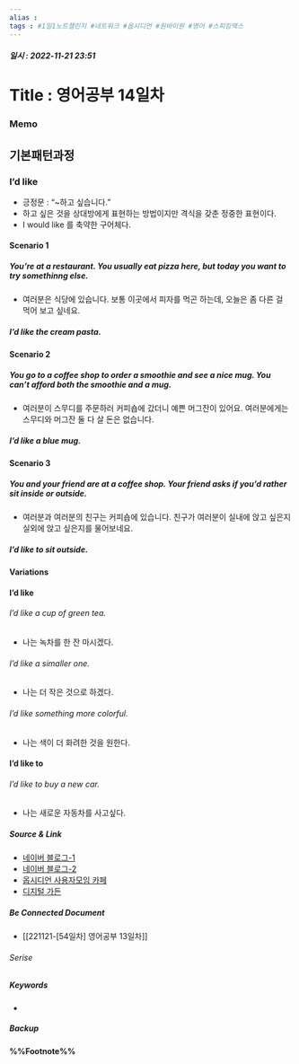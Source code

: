 ```yaml
---
alias : 
tags : #1일1노트챌린지 #네트워크 #옵시디언 #원바이원 #영어 #스피킹맥스
---
```


##### 일시 : 2022-11-21 23:51

# Title : 영어공부 14일차

### Memo

## 기본패턴과정

### I’d like
- 긍정문 : “~하고 싶습니다.”
- 하고 싶은 것을 상대방에게 표현하는 방법이지만 격식을 갖춘 정중한 표현이다.
- I would like 를 축약한 구어체다.

#### Scenario 1

##### You’re at a restaurant. You usually eat pizza here, but today you want to try somethinng else.
- 여러분은 식당에 있습니다. 보통 이곳에서 피자를 먹곤 하는데, 오늘은 좀 다른 걸 먹어 보고 싶네요.

##### I’d like the cream pasta.

#### Scenario 2

##### You go to a coffee shop to order a smoothie and see a nice mug. You can’t afford both the smoothie and a mug.
- 여러분이 스무디를 주문하러 커피숍에 갔더니 예쁜 머그잔이 있어요. 여러분에게는 스무디와 머그잔 둘 다 살 돈은 없습니다.

##### I’d like a blue mug.

#### Scenario 3

##### You and your friend are at a coffee shop. Your friend asks if you’d rather sit inside or outside.
- 여러분과 여러분의 친구는 커피숍에 있습니다. 친구가 여러분이 실내에 앉고 싶은지 실외에 앉고 싶은지를 물어보네요.

##### I’d like to sit outside.

#### Variations

#### I’d like

###### I’d like a cup of green tea.
- 나는 녹차를 한 잔 마시겠다.

###### I’d like a simaller one.
- 나는 더 작은 것으로 하겠다.

###### I’d like something more colorful.
- 나는 색이 더 화려한 것을 원한다.

#### I’d like to

###### I’d like to buy a new car.
- 나는 새로운 자동차를 사고싶다.

##### Source & Link
- [네이버 블로그-1](https://blog.naver.com/hsj6649/222924575325)
- [네이버 블로그-2](https://blog.naver.com/messijessi/221926862639)
- [옵시디언 사용자모임 카페](https://cafe.naver.com/obsidianary/2521)
- [디지털 가든](https://chunghasull.netlify.app/221122-55일차-영어공부-14일차)

##### Be Connected Document
- [[221121-[54일차] 영어공부 13일차]]

###### Serise


##### Keywords
- 

##### Backup


#### %%Footnote%%

[^1]: 